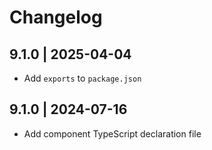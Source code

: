 # Changelog

## 9.1.0 | 2025-04-04

-   Add `exports` to `package.json`

## 9.1.0 | 2024-07-16

-   Add component TypeScript declaration file
